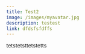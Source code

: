 ```yaml
---
title: Test2
image: /images/myavatar.jpg
description: testest
link: dfdsfsfdffs
---
```

tetstetsttetstetts